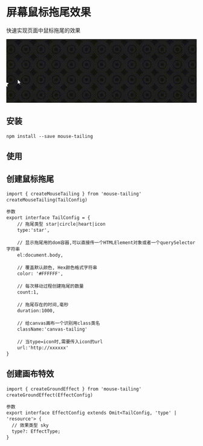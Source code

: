 # 屏幕鼠标拖尾效果

快速实现页面中鼠标拖尾的效果

[![mouse-tailing Example](https://raw.githubusercontent.com/s10y10/mouse-tailing/master/example/example.gif)](https://github.com/s10y10/mouse-tailing)

## 安装

```
npm install --save mouse-tailing
```

## 使用
##  创建鼠标拖尾

```
import { createMouseTailing } from 'mouse-tailing'
createMouseTailing(TailConfig)
```
```
参数
export interface TailConfig = {
    // 拖尾类型 star|circle|heart|icon
    type:'star',

    // 显示拖尾用的dom容器,可以直接传一个HTMLElement对象或者一个querySelector字符串
    el:document.body,

    // 覆盖默认颜色, Hex颜色格式字符串
    color: '#FFFFFF',

    // 每次移动过程创建拖尾的数量
    count:1,

    // 拖尾存在的时间,毫秒
    duration:1000,

    // 给canvas画布一个识别用class类名
    className:'canvas-tailing'

    // 当type=icon时,需要传入icon的url
    url:'http://xxxxxx'
}
```

## 创建画布特效
```
import { createGroundEffect } from 'mouse-tailing'
createGroundEffect(EffectConfig)
```
```
参数
export interface EffectConfig extends Omit<TailConfig, 'type' | 'resource'> {
  // 效果类型 sky
  type?: EffectType;
}
```
